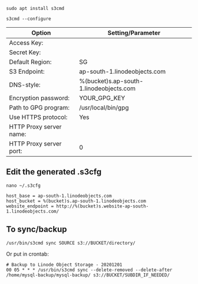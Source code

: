 
```
sudo apt install s3cmd
```

```
s3cmd --configure
```

| Option | Setting/Parameter |
| ---- | ---- |
| Access Key: |  |
| Secret Key: |  |
| Default Region: | SG |
| S3 Endpoint: | ap-south-1.linodeobjects.com |
| DNS-style: | %(bucket)s.ap-south-1.linodeobjects.com |
| Encryption password: | YOUR_GPG_KEY |
| Path to GPG program: | /usr/local/bin/gpg |
| Use HTTPS protocol: | Yes |
| HTTP Proxy server name: |  |
| HTTP Proxy server port: | 0 |

## Edit the generated .s3cfg
 
```
nano ~/.s3cfg
```

```
host_base = ap-south-1.linodeobjects.com
host_bucket = %(bucket)s.ap-south-1.linodeobjects.com
website_endpoint = http://%(bucket)s.website-ap-south-1.linodeobjects.com/
```


## To sync/backup

```
/usr/bin/s3cmd sync SOURCE s3://BUCKET/directory/
```

Or put in crontab:

```
# Backup to Linode Object Storage - 20201201
00 05 * * * /usr/bin/s3cmd sync --delete-removed --delete-after /home/mysql-backup/mysql-backup/ s3://BUCKET/SUBDIR_IF_NEEDED/
```
